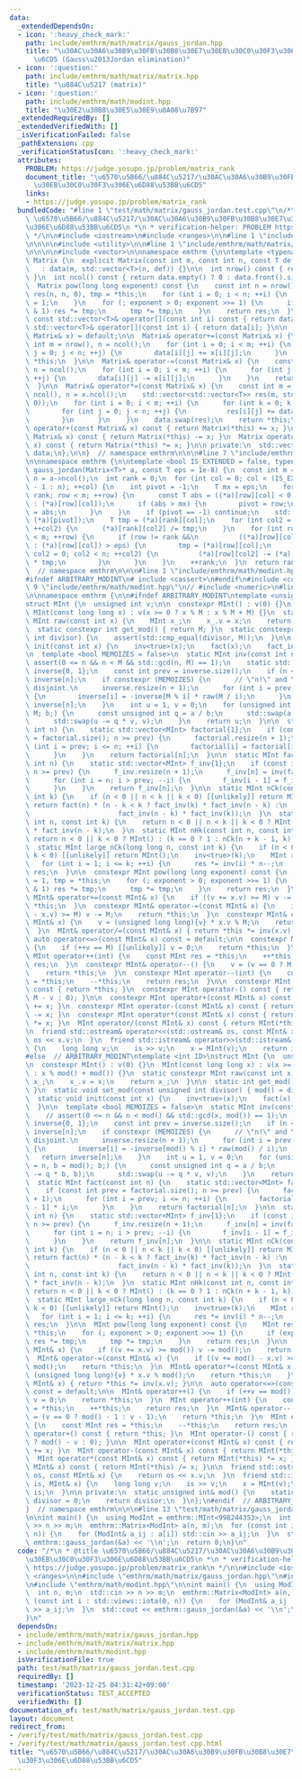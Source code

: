```yaml
---
data:
  _extendedDependsOn:
  - icon: ':heavy_check_mark:'
    path: include/emthrm/math/matrix/gauss_jordan.hpp
    title: "\u30AC\u30A6\u30B9\u30FB\u30B8\u30E7\u30EB\u30C0\u30F3\u306E\u6D88\u53BB\
      \u6CD5 (Gauss\u2013Jordan elimination)"
  - icon: ':question:'
    path: include/emthrm/math/matrix/matrix.hpp
    title: "\u884C\u5217 (matrix)"
  - icon: ':question:'
    path: include/emthrm/math/modint.hpp
    title: "\u30E2\u30B8\u30E5\u30E9\u8A08\u7B97"
  _extendedRequiredBy: []
  _extendedVerifiedWith: []
  _isVerificationFailed: false
  _pathExtension: cpp
  _verificationStatusIcon: ':heavy_check_mark:'
  attributes:
    PROBLEM: https://judge.yosupo.jp/problem/matrix_rank
    document_title: "\u6570\u5B66/\u884C\u5217/\u30AC\u30A6\u30B9\u30FB\u30B8\u30E7\
      \u30EB\u30C0\u30F3\u306E\u6D88\u53BB\u6CD5"
    links:
    - https://judge.yosupo.jp/problem/matrix_rank
  bundledCode: "#line 1 \"test/math/matrix/gauss_jordan.test.cpp\"\n/*\n * @title\
    \ \u6570\u5B66/\u884C\u5217/\u30AC\u30A6\u30B9\u30FB\u30B8\u30E7\u30EB\u30C0\u30F3\
    \u306E\u6D88\u53BB\u6CD5\n *\n * verification-helper: PROBLEM https://judge.yosupo.jp/problem/matrix_rank\n\
    \ */\n\n#include <iostream>\n#include <ranges>\n\n#line 1 \"include/emthrm/math/matrix/gauss_jordan.hpp\"\
    \n\n\n\n#include <utility>\n\n#line 1 \"include/emthrm/math/matrix/matrix.hpp\"\
    \n\n\n\n#include <vector>\n\nnamespace emthrm {\n\ntemplate <typename T>\nstruct\
    \ Matrix {\n  explicit Matrix(const int m, const int n, const T def = 0)\n   \
    \   : data(m, std::vector<T>(n, def)) {}\n\n  int nrow() const { return data.size();\
    \ }\n  int ncol() const { return data.empty() ? 0 : data.front().size(); }\n\n\
    \  Matrix pow(long long exponent) const {\n    const int n = nrow();\n    Matrix<T>\
    \ res(n, n, 0), tmp = *this;\n    for (int i = 0; i < n; ++i) {\n      res[i][i]\
    \ = 1;\n    }\n    for (; exponent > 0; exponent >>= 1) {\n      if (exponent\
    \ & 1) res *= tmp;\n      tmp *= tmp;\n    }\n    return res;\n  }\n\n  inline\
    \ const std::vector<T>& operator[](const int i) const { return data[i]; }\n  inline\
    \ std::vector<T>& operator[](const int i) { return data[i]; }\n\n  Matrix& operator=(const\
    \ Matrix& x) = default;\n\n  Matrix& operator+=(const Matrix& x) {\n    const\
    \ int m = nrow(), n = ncol();\n    for (int i = 0; i < m; ++i) {\n      for (int\
    \ j = 0; j < n; ++j) {\n        data[i][j] += x[i][j];\n      }\n    }\n    return\
    \ *this;\n  }\n\n  Matrix& operator-=(const Matrix& x) {\n    const int m = nrow(),\
    \ n = ncol();\n    for (int i = 0; i < m; ++i) {\n      for (int j = 0; j < n;\
    \ ++j) {\n        data[i][j] -= x[i][j];\n      }\n    }\n    return *this;\n\
    \  }\n\n  Matrix& operator*=(const Matrix& x) {\n    const int m = nrow(), l =\
    \ ncol(), n = x.ncol();\n    std::vector<std::vector<T>> res(m, std::vector<T>(n,\
    \ 0));\n    for (int i = 0; i < m; ++i) {\n      for (int k = 0; k < l; ++k) {\n\
    \        for (int j = 0; j < n; ++j) {\n          res[i][j] += data[i][k] * x[k][j];\n\
    \        }\n      }\n    }\n    data.swap(res);\n    return *this;\n  }\n\n  Matrix\
    \ operator+(const Matrix& x) const { return Matrix(*this) += x; }\n  Matrix operator-(const\
    \ Matrix& x) const { return Matrix(*this) -= x; }\n  Matrix operator*(const Matrix&\
    \ x) const { return Matrix(*this) *= x; }\n\n private:\n  std::vector<std::vector<T>>\
    \ data;\n};\n\n}  // namespace emthrm\n\n\n#line 7 \"include/emthrm/math/matrix/gauss_jordan.hpp\"\
    \n\nnamespace emthrm {\n\ntemplate <bool IS_EXTENDED = false, typename T>\nint\
    \ gauss_jordan(Matrix<T>* a, const T eps = 1e-8) {\n  const int m = a->nrow(),\
    \ n = a->ncol();\n  int rank = 0;\n  for (int col = 0; col < (IS_EXTENDED ? n\
    \ - 1 : n); ++col) {\n    int pivot = -1;\n    T mx = eps;\n    for (int row =\
    \ rank; row < m; ++row) {\n      const T abs = ((*a)[row][col] < 0 ? -(*a)[row][col]\
    \ : (*a)[row][col]);\n      if (abs > mx) {\n        pivot = row;\n        mx\
    \ = abs;\n      }\n    }\n    if (pivot == -1) continue;\n    std::swap((*a)[rank],\
    \ (*a)[pivot]);\n    T tmp = (*a)[rank][col];\n    for (int col2 = 0; col2 < n;\
    \ ++col2) {\n      (*a)[rank][col2] /= tmp;\n    }\n    for (int row = 0; row\
    \ < m; ++row) {\n      if (row != rank &&\n          ((*a)[row][col] < 0 ? -(*a)[row][col]\
    \ : (*a)[row][col]) > eps) {\n        tmp = (*a)[row][col];\n        for (int\
    \ col2 = 0; col2 < n; ++col2) {\n          (*a)[row][col2] -= (*a)[rank][col2]\
    \ * tmp;\n        }\n      }\n    }\n    ++rank;\n  }\n  return rank;\n}\n\n}\
    \  // namespace emthrm\n\n\n#line 1 \"include/emthrm/math/modint.hpp\"\n\n\n\n\
    #ifndef ARBITRARY_MODINT\n# include <cassert>\n#endif\n#include <compare>\n#line\
    \ 9 \"include/emthrm/math/modint.hpp\"\n// #include <numeric>\n#line 12 \"include/emthrm/math/modint.hpp\"\
    \n\nnamespace emthrm {\n\n#ifndef ARBITRARY_MODINT\ntemplate <unsigned int M>\n\
    struct MInt {\n  unsigned int v;\n\n  constexpr MInt() : v(0) {}\n  constexpr\
    \ MInt(const long long x) : v(x >= 0 ? x % M : x % M + M) {}\n  static constexpr\
    \ MInt raw(const int x) {\n    MInt x_;\n    x_.v = x;\n    return x_;\n  }\n\n\
    \  static constexpr int get_mod() { return M; }\n  static constexpr void set_mod(const\
    \ int divisor) {\n    assert(std::cmp_equal(divisor, M));\n  }\n\n  static void\
    \ init(const int x) {\n    inv<true>(x);\n    fact(x);\n    fact_inv(x);\n  }\n\
    \n  template <bool MEMOIZES = false>\n  static MInt inv(const int n) {\n    //\
    \ assert(0 <= n && n < M && std::gcd(n, M) == 1);\n    static std::vector<MInt>\
    \ inverse{0, 1};\n    const int prev = inverse.size();\n    if (n < prev) return\
    \ inverse[n];\n    if constexpr (MEMOIZES) {\n      // \"n!\" and \"M\" must be\
    \ disjoint.\n      inverse.resize(n + 1);\n      for (int i = prev; i <= n; ++i)\
    \ {\n        inverse[i] = -inverse[M % i] * raw(M / i);\n      }\n      return\
    \ inverse[n];\n    }\n    int u = 1, v = 0;\n    for (unsigned int a = n, b =\
    \ M; b;) {\n      const unsigned int q = a / b;\n      std::swap(a -= q * b, b);\n\
    \      std::swap(u -= q * v, v);\n    }\n    return u;\n  }\n\n  static MInt fact(const\
    \ int n) {\n    static std::vector<MInt> factorial{1};\n    if (const int prev\
    \ = factorial.size(); n >= prev) {\n      factorial.resize(n + 1);\n      for\
    \ (int i = prev; i <= n; ++i) {\n        factorial[i] = factorial[i - 1] * i;\n\
    \      }\n    }\n    return factorial[n];\n  }\n\n  static MInt fact_inv(const\
    \ int n) {\n    static std::vector<MInt> f_inv{1};\n    if (const int prev = f_inv.size();\
    \ n >= prev) {\n      f_inv.resize(n + 1);\n      f_inv[n] = inv(fact(n).v);\n\
    \      for (int i = n; i > prev; --i) {\n        f_inv[i - 1] = f_inv[i] * i;\n\
    \      }\n    }\n    return f_inv[n];\n  }\n\n  static MInt nCk(const int n, const\
    \ int k) {\n    if (n < 0 || n < k || k < 0) [[unlikely]] return MInt();\n   \
    \ return fact(n) * (n - k < k ? fact_inv(k) * fact_inv(n - k) :\n            \
    \                      fact_inv(n - k) * fact_inv(k));\n  }\n  static MInt nPk(const\
    \ int n, const int k) {\n    return n < 0 || n < k || k < 0 ? MInt() : fact(n)\
    \ * fact_inv(n - k);\n  }\n  static MInt nHk(const int n, const int k) {\n   \
    \ return n < 0 || k < 0 ? MInt() : (k == 0 ? 1 : nCk(n + k - 1, k));\n  }\n\n\
    \  static MInt large_nCk(long long n, const int k) {\n    if (n < 0 || n < k ||\
    \ k < 0) [[unlikely]] return MInt();\n    inv<true>(k);\n    MInt res = 1;\n \
    \   for (int i = 1; i <= k; ++i) {\n      res *= inv(i) * n--;\n    }\n    return\
    \ res;\n  }\n\n  constexpr MInt pow(long long exponent) const {\n    MInt res\
    \ = 1, tmp = *this;\n    for (; exponent > 0; exponent >>= 1) {\n      if (exponent\
    \ & 1) res *= tmp;\n      tmp *= tmp;\n    }\n    return res;\n  }\n\n  constexpr\
    \ MInt& operator+=(const MInt& x) {\n    if ((v += x.v) >= M) v -= M;\n    return\
    \ *this;\n  }\n  constexpr MInt& operator-=(const MInt& x) {\n    if ((v += M\
    \ - x.v) >= M) v -= M;\n    return *this;\n  }\n  constexpr MInt& operator*=(const\
    \ MInt& x) {\n    v = (unsigned long long){v} * x.v % M;\n    return *this;\n\
    \  }\n  MInt& operator/=(const MInt& x) { return *this *= inv(x.v); }\n\n  constexpr\
    \ auto operator<=>(const MInt& x) const = default;\n\n  constexpr MInt& operator++()\
    \ {\n    if (++v == M) [[unlikely]] v = 0;\n    return *this;\n  }\n  constexpr\
    \ MInt operator++(int) {\n    const MInt res = *this;\n    ++*this;\n    return\
    \ res;\n  }\n  constexpr MInt& operator--() {\n    v = (v == 0 ? M - 1 : v - 1);\n\
    \    return *this;\n  }\n  constexpr MInt operator--(int) {\n    const MInt res\
    \ = *this;\n    --*this;\n    return res;\n  }\n\n  constexpr MInt operator+()\
    \ const { return *this; }\n  constexpr MInt operator-() const { return raw(v ?\
    \ M - v : 0); }\n\n  constexpr MInt operator+(const MInt& x) const { return MInt(*this)\
    \ += x; }\n  constexpr MInt operator-(const MInt& x) const { return MInt(*this)\
    \ -= x; }\n  constexpr MInt operator*(const MInt& x) const { return MInt(*this)\
    \ *= x; }\n  MInt operator/(const MInt& x) const { return MInt(*this) /= x; }\n\
    \n  friend std::ostream& operator<<(std::ostream& os, const MInt& x) {\n    return\
    \ os << x.v;\n  }\n  friend std::istream& operator>>(std::istream& is, MInt& x)\
    \ {\n    long long v;\n    is >> v;\n    x = MInt(v);\n    return is;\n  }\n};\n\
    #else  // ARBITRARY_MODINT\ntemplate <int ID>\nstruct MInt {\n  unsigned int v;\n\
    \n  constexpr MInt() : v(0) {}\n  MInt(const long long x) : v(x >= 0 ? x % mod()\
    \ : x % mod() + mod()) {}\n  static constexpr MInt raw(const int x) {\n    MInt\
    \ x_;\n    x_.v = x;\n    return x_;\n  }\n\n  static int get_mod() { return mod();\
    \ }\n  static void set_mod(const unsigned int divisor) { mod() = divisor; }\n\n\
    \  static void init(const int x) {\n    inv<true>(x);\n    fact(x);\n    fact_inv(x);\n\
    \  }\n\n  template <bool MEMOIZES = false>\n  static MInt inv(const int n) {\n\
    \    // assert(0 <= n && n < mod() && std::gcd(x, mod()) == 1);\n    static std::vector<MInt>\
    \ inverse{0, 1};\n    const int prev = inverse.size();\n    if (n < prev) return\
    \ inverse[n];\n    if constexpr (MEMOIZES) {\n      // \"n!\" and \"M\" must be\
    \ disjoint.\n      inverse.resize(n + 1);\n      for (int i = prev; i <= n; ++i)\
    \ {\n        inverse[i] = -inverse[mod() % i] * raw(mod() / i);\n      }\n   \
    \   return inverse[n];\n    }\n    int u = 1, v = 0;\n    for (unsigned int a\
    \ = n, b = mod(); b;) {\n      const unsigned int q = a / b;\n      std::swap(a\
    \ -= q * b, b);\n      std::swap(u -= q * v, v);\n    }\n    return u;\n  }\n\n\
    \  static MInt fact(const int n) {\n    static std::vector<MInt> factorial{1};\n\
    \    if (const int prev = factorial.size(); n >= prev) {\n      factorial.resize(n\
    \ + 1);\n      for (int i = prev; i <= n; ++i) {\n        factorial[i] = factorial[i\
    \ - 1] * i;\n      }\n    }\n    return factorial[n];\n  }\n\n  static MInt fact_inv(const\
    \ int n) {\n    static std::vector<MInt> f_inv{1};\n    if (const int prev = f_inv.size();\
    \ n >= prev) {\n      f_inv.resize(n + 1);\n      f_inv[n] = inv(fact(n).v);\n\
    \      for (int i = n; i > prev; --i) {\n        f_inv[i - 1] = f_inv[i] * i;\n\
    \      }\n    }\n    return f_inv[n];\n  }\n\n  static MInt nCk(const int n, const\
    \ int k) {\n    if (n < 0 || n < k || k < 0) [[unlikely]] return MInt();\n   \
    \ return fact(n) * (n - k < k ? fact_inv(k) * fact_inv(n - k) :\n            \
    \                      fact_inv(n - k) * fact_inv(k));\n  }\n  static MInt nPk(const\
    \ int n, const int k) {\n    return n < 0 || n < k || k < 0 ? MInt() : fact(n)\
    \ * fact_inv(n - k);\n  }\n  static MInt nHk(const int n, const int k) {\n   \
    \ return n < 0 || k < 0 ? MInt() : (k == 0 ? 1 : nCk(n + k - 1, k));\n  }\n\n\
    \  static MInt large_nCk(long long n, const int k) {\n    if (n < 0 || n < k ||\
    \ k < 0) [[unlikely]] return MInt();\n    inv<true>(k);\n    MInt res = 1;\n \
    \   for (int i = 1; i <= k; ++i) {\n      res *= inv(i) * n--;\n    }\n    return\
    \ res;\n  }\n\n  MInt pow(long long exponent) const {\n    MInt res = 1, tmp =\
    \ *this;\n    for (; exponent > 0; exponent >>= 1) {\n      if (exponent & 1)\
    \ res *= tmp;\n      tmp *= tmp;\n    }\n    return res;\n  }\n\n  MInt& operator+=(const\
    \ MInt& x) {\n    if ((v += x.v) >= mod()) v -= mod();\n    return *this;\n  }\n\
    \  MInt& operator-=(const MInt& x) {\n    if ((v += mod() - x.v) >= mod()) v -=\
    \ mod();\n    return *this;\n  }\n  MInt& operator*=(const MInt& x) {\n    v =\
    \ (unsigned long long){v} * x.v % mod();\n    return *this;\n    }\n  MInt& operator/=(const\
    \ MInt& x) { return *this *= inv(x.v); }\n\n  auto operator<=>(const MInt& x)\
    \ const = default;\n\n  MInt& operator++() {\n    if (++v == mod()) [[unlikely]]\
    \ v = 0;\n    return *this;\n  }\n  MInt operator++(int) {\n    const MInt res\
    \ = *this;\n    ++*this;\n    return res;\n  }\n  MInt& operator--() {\n    v\
    \ = (v == 0 ? mod() - 1 : v - 1);\n    return *this;\n  }\n  MInt operator--(int)\
    \ {\n    const MInt res = *this;\n    --*this;\n    return res;\n  }\n\n  MInt\
    \ operator+() const { return *this; }\n  MInt operator-() const { return raw(v\
    \ ? mod() - v : 0); }\n\n  MInt operator+(const MInt& x) const { return MInt(*this)\
    \ += x; }\n  MInt operator-(const MInt& x) const { return MInt(*this) -= x; }\n\
    \  MInt operator*(const MInt& x) const { return MInt(*this) *= x; }\n  MInt operator/(const\
    \ MInt& x) const { return MInt(*this) /= x; }\n\n  friend std::ostream& operator<<(std::ostream&\
    \ os, const MInt& x) {\n    return os << x.v;\n  }\n  friend std::istream& operator>>(std::istream&\
    \ is, MInt& x) {\n    long long v;\n    is >> v;\n    x = MInt(v);\n    return\
    \ is;\n  }\n\n private:\n  static unsigned int& mod() {\n    static unsigned int\
    \ divisor = 0;\n    return divisor;\n  }\n};\n#endif  // ARBITRARY_MODINT\n\n\
    }  // namespace emthrm\n\n\n#line 13 \"test/math/matrix/gauss_jordan.test.cpp\"\
    \n\nint main() {\n  using ModInt = emthrm::MInt<998244353>;\n  int n, m;\n  std::cin\
    \ >> n >> m;\n  emthrm::Matrix<ModInt> a(n, m);\n  for (const int i : std::views::iota(0,\
    \ n)) {\n    for (ModInt& a_ij : a[i]) std::cin >> a_ij;\n  }\n  std::cout <<\
    \ emthrm::gauss_jordan(&a) << '\\n';\n  return 0;\n}\n"
  code: "/*\n * @title \u6570\u5B66/\u884C\u5217/\u30AC\u30A6\u30B9\u30FB\u30B8\u30E7\
    \u30EB\u30C0\u30F3\u306E\u6D88\u53BB\u6CD5\n *\n * verification-helper: PROBLEM\
    \ https://judge.yosupo.jp/problem/matrix_rank\n */\n\n#include <iostream>\n#include\
    \ <ranges>\n\n#include \"emthrm/math/matrix/gauss_jordan.hpp\"\n#include \"emthrm/math/matrix/matrix.hpp\"\
    \n#include \"emthrm/math/modint.hpp\"\n\nint main() {\n  using ModInt = emthrm::MInt<998244353>;\n\
    \  int n, m;\n  std::cin >> n >> m;\n  emthrm::Matrix<ModInt> a(n, m);\n  for\
    \ (const int i : std::views::iota(0, n)) {\n    for (ModInt& a_ij : a[i]) std::cin\
    \ >> a_ij;\n  }\n  std::cout << emthrm::gauss_jordan(&a) << '\\n';\n  return 0;\n\
    }\n"
  dependsOn:
  - include/emthrm/math/matrix/gauss_jordan.hpp
  - include/emthrm/math/matrix/matrix.hpp
  - include/emthrm/math/modint.hpp
  isVerificationFile: true
  path: test/math/matrix/gauss_jordan.test.cpp
  requiredBy: []
  timestamp: '2023-12-25 04:31:42+09:00'
  verificationStatus: TEST_ACCEPTED
  verifiedWith: []
documentation_of: test/math/matrix/gauss_jordan.test.cpp
layout: document
redirect_from:
- /verify/test/math/matrix/gauss_jordan.test.cpp
- /verify/test/math/matrix/gauss_jordan.test.cpp.html
title: "\u6570\u5B66/\u884C\u5217/\u30AC\u30A6\u30B9\u30FB\u30B8\u30E7\u30EB\u30C0\
  \u30F3\u306E\u6D88\u53BB\u6CD5"
---
```

